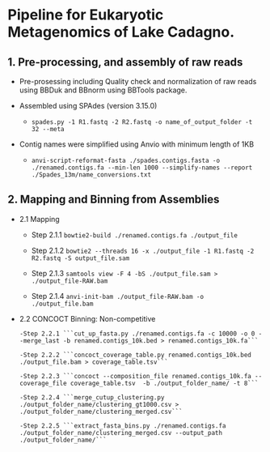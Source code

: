 # Pipeline for Eukaryotic Metagenomics of Lake Cadagno. 

## 1. Pre-processing, and assembly of raw reads

- Pre-prosessing including Quality check and normalization of raw reads using BBDuk and BBnorm using BBTools package.
- Assembled using SPAdes (version 3.15.0) 

  - ```spades.py -1 R1.fastq -2 R2.fastq -o name_of_output_folder -t 32 --meta``` 
- Contig names were simplified using Anvio with minimum length of 1KB 

  - ```anvi-script-reformat-fasta ./spades.contigs.fasta -o ./renamed.contigs.fa --min-len 1000 --simplify-names --report ./Spades_13m/name_conversions.txt```

## 2. Mapping and Binning from Assemblies

- 2.1 Mapping

  - Step 2.1.1 ```bowtie2-build ./renamed.contigs.fa ./output_file```

  - Step 2.1.2 ```bowtie2 --threads 16 -x ./output_file -1 R1.fastq -2 R2.fastq -S output_file.sam```

  - Step 2.1.3 ```samtools view -F 4 -bS ./output_file.sam > ./output_file-RAW.bam```

  - Step 2.1.4 ```anvi-init-bam ./output_file-RAW.bam -o ./output_file.bam```

- 2.2 CONCOCT Binning: Non-competitive

      -Step 2.2.1 ```cut_up_fasta.py ./renamed.contigs.fa -c 10000 -o 0 --merge_last -b renamed.contigs_10k.bed > renamed.contigs_10k.fa```

      -Step 2.2.2 ```concoct_coverage_table.py renamed.contigs_10k.bed ./output_file.bam > coverage_table.tsv```

      -Step 2.2.3 ```concoct --composition_file renamed.contigs_10k.fa --coverage_file coverage_table.tsv  -b ./output_folder_name/ -t 8```

      -Step 2.2.4 ```merge_cutup_clustering.py ./output_folder_name/clustering_gt1000.csv > ./output_folder_name/clustering_merged.csv```

      -Step 2.2.5 ```extract_fasta_bins.py ./renamed.contigs.fa ./output_folder_name/clustering_merged.csv --output_path ./output_folder_name/```




